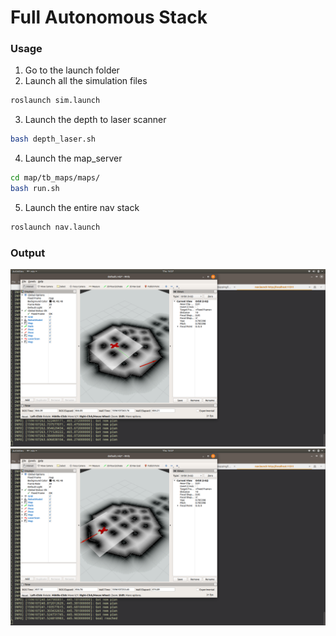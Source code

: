 # Full Autonomous Stack 

### Usage 

1. Go to the launch folder
2. Launch all the simulation files
```bash
roslaunch sim.launch
```

3. Launch the depth to laser scanner
```bash
bash depth_laser.sh
```
4. Launch the map_server
```bash
cd map/tb_maps/maps/
bash run.sh
```
5. Launch the entire nav stack
```bash
roslaunch nav.launch
```
### Output

![output1](pics/output1.png)
![output2](pics/output2.png)
